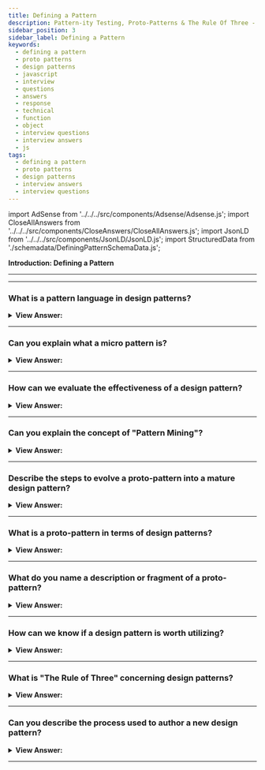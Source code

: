 ```yaml
---
title: Defining a Pattern
description: Pattern-ity Testing, Proto-Patterns & The Rule Of Three - A pattern that has not yet passed "pattern"-ity tests is called a proto-pattern.
sidebar_position: 3
sidebar_label: Defining a Pattern
keywords:
  - defining a pattern
  - proto patterns
  - design patterns
  - javascript
  - interview
  - questions
  - answers
  - response
  - technical
  - function
  - object
  - interview questions
  - interview answers
  - js
tags:
  - defining a pattern
  - proto patterns
  - design patterns
  - interview answers
  - interview questions
---
```


import AdSense from '../../../src/components/Adsense/Adsense.js';
import CloseAllAnswers from '../../../src/components/CloseAnswers/CloseAllAnswers.js';
import JsonLD from '../../../src/components/JsonLD/JsonLD.js';
import StructuredData from './schemadata/DefiningPatternSchemaData.js';

<JsonLD data={StructuredData} />

<head>
  <title>Defining a Pattern in JavaScript | HelloJavaScript.info</title>
</head>

<!-- check word doc notes and updates -->

**Introduction: Defining a Pattern**

---

<AdSense />

---

<CloseAllAnswers />

### What is a pattern language in design patterns?

<details>
  <summary><strong>View Answer:</strong></summary>
  <div>
  <div><strong>Interview Response:</strong> A pattern language is a method of describing good design practices within a field of expertise. It provides a common vocabulary, allowing for the efficient communication of complex design scenarios and solutions, facilitating reusable design practices.
  </div>
  </div>
</details>

---

### Can you explain what a micro pattern is?

<details>
  <summary><strong>View Answer:</strong></summary>
  <div>
  <div><strong>Interview Response:</strong> A micro pattern is a type of design pattern that is much smaller and simpler. It deals with a specific local issue in the code, rather than broader architectural problems. It's often a quick, reusable solution to a common coding task.
  </div>
  </div>
</details>

---

### How can we evaluate the effectiveness of a design pattern?

<details>
  <summary><strong>View Answer:</strong></summary>
  <div>
  <div><strong>Interview Response:</strong> The effectiveness of a design pattern can be evaluated by how well it solves the recurring problem, improves code maintainability, readability, and scalability, and fits within the overall application architecture without adding unnecessary complexity.
  </div>
  </div>
</details>

---

### Can you explain the concept of "Pattern Mining"?

<details>
  <summary><strong>View Answer:</strong></summary>
  <div>
  <div><strong>Interview Response:</strong> Pattern Mining refers to the process of discovering or identifying useful and recurring patterns, structures, or behaviors in existing software code. It helps in recognizing and abstracting solutions that can be reused in future development.
  </div>
  </div>
</details>

---

### Describe the steps to evolve a proto-pattern into a mature design pattern?

<details>
  <summary><strong>View Answer:</strong></summary>
  <div>
  <div><strong>Interview Response:</strong> Evolving a proto-pattern involves rigorous validation through repeated successful use in various contexts, refining the solution, documenting it thoroughly, and peer reviews.
  </div>
  </div>
</details>

---

### What is a proto-pattern in terms of design patterns?

<details>
  <summary>
    <strong>View Answer:</strong>
  </summary>
  <div>
    <div>
      <strong>Interview Response:</strong> A pattern that has not yet passed "pattern"-ity tests is called a proto-pattern. Proto-patterns result from the work of someone that created a specific solution that is worthy of sharing but may not have yet had the opportunity to be qualified due to its newness.
    </div>
    <br/>
    <div>
      <strong>Technical Response:</strong> A proto-pattern in JavaScript design patterns refers to a pattern that is still in the process of being defined and refined. It may not have a well-established implementation or a widely accepted name.<br/><br/>One example of a proto-pattern is the "null object" pattern, which suggests using a null object to handle situations where a null value is expected.
    </div>
  </div>
</details>

---

### What do you name a description or fragment of a proto-pattern?

<details>
  <summary>
    <strong>View Answer:</strong>
  </summary>
  <div>
    <div>
      <strong>Interview Response:</strong> The description or fragment of a proto-pattern is typically referred to as a "pattern-let" or “patlet”.
    </div><br/>
    <div>
      <strong>Technical Response:</strong> A description or fragment of a proto-pattern is sometimes referred to as a "patternlet" or "patlet". A patternlet is a smaller, less well-defined version of a design pattern that is still in the process of being defined and refined.<br/><br/>One example of a patternlet is the "parameter object" patternlet, which involves passing a single object as a parameter instead of multiple individual parameters.
    </div>
  </div>
</details>

---

### How can we know if a design pattern is worth utilizing?

<details>
  <summary>
    <strong>View Answer:</strong>
  </summary>
  <div>
  <div>
      <strong>Interview Response:</strong> The worth of a design pattern is determined by whether it effectively solves a recurring problem, improves code readability, maintainability, and fits within the overall application architecture without unnecessarily complicating the code.
    </div>
    <div>
    <br/>
      <strong>Technical Response:</strong> Estimating a good design pattern.
    </div>
    <div></div>

- **Solves a particular problem:** Patterns are not designed to capture concepts or methods; instead, they are designed to capture solutions. This method is a necessary component of a successful design pattern.

- **There is no clear answer to this problem:** Problem-solving frequently seeks to deduce from well-known concepts. The best design patterns frequently give indirect answers to challenges – this approach is an essential strategy for the most challenging design problems.

- **The concepts must be proven solutions to a problem:** Design patterns require proof that they function as described, and without this, we should not entertain their use.

- **It must describe or express a relationship:** A pattern may represent a module type in some circumstances. While an implementation may appear this way, the formal design description must specify far deeper system structures and processes that explain how it connects to our code.

<br />
  </div>
</details>

---

### What is "The Rule of Three" concerning design patterns?

<details>
  <summary>
    <strong>View Answer:</strong>
  </summary>
  <div>
  <div>
      <strong>Interview Response:</strong> "The Rule of Three" in software engineering suggests that a design pattern should be considered when a similar code structure or solution is being repeated three times or more, indicating a recurring problem.
<br/><br/>
    </div>
    <div>
      <strong>Technical Response:</strong> One of the additional requirements for a pattern to be valid is that they display some recurring phenomenon. We often qualify this approach in three key areas, known as the rule of three.<br/><br/>To show recurrence, one must demonstrate:
    </div>
    <div></div>

1. **Fitness of purpose:** How is the pattern proven to be successful?

1. **Usefulness:** Why is the pattern considered good?

1. **Applicability:** Is the design worthy of being a pattern because it pliable? How we implement, the design pattern must be detailed. When reviewing or defining a design pattern, it is essential to keep the above in mind.

<br />
     </div>
   </details>

---

### Can you describe the process used to author a new design pattern?

<details>
  <summary>
    <strong>View Answer:</strong>
  </summary>
  <div>
    <div>
      <strong>Interview Response:</strong> Creating a new design pattern involves identifying a recurring problem, designing a generic solution, validating its effectiveness across multiple scenarios, documenting the pattern comprehensively, and refining it based on real-world usage feedback.<br/><br/>
    </div>
    <div>
      <strong>Technical Response:</strong> The process used to create a new design pattern includes documentation of your intent, motivation, structural representation, and code examples. Intent covers the problems and solutions and describes what the design does. The motivation explains the problem in detail and how the pattern solves the problem. The structure includes a class and object diagram that depicts each aspect of the pattern and how they are connected. The author provides a code example to represent the design.
    </div>
  </div>
</details>

---
